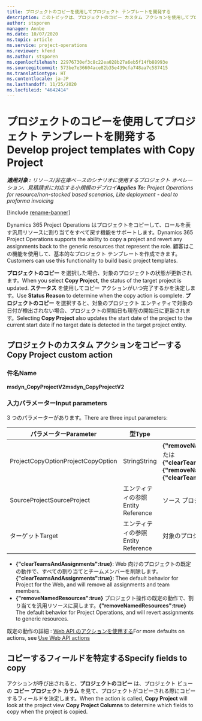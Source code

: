```yaml
---
title: プロジェクトのコピーを使用してプロジェクト テンプレートを開発する
description: このトピックは、プロジェクトのコピー カスタム アクションを使用してプロジェクト テンプレートを作成する方法について解説します。
author: stsporen
manager: Annbe
ms.date: 10/07/2020
ms.topic: article
ms.service: project-operations
ms.reviewer: kfend
ms.author: stsporen
ms.openlocfilehash: 22976730ef3c8c22ea028b27a6eb5f14fb88993e
ms.sourcegitcommit: 573be7e36604ace82b35e439cfa748aa7c587415
ms.translationtype: HT
ms.contentlocale: ja-JP
ms.lasthandoff: 11/25/2020
ms.locfileid: "4642414"
---
```

# <a name="develop-project-templates-with-copy-project"></a><span data-ttu-id="d8276-103">プロジェクトのコピーを使用してプロジェクト テンプレートを開発する</span><span class="sxs-lookup"><span data-stu-id="d8276-103">Develop project templates with Copy Project</span></span>

<span data-ttu-id="d8276-104">_**適用対象 :** リソース/非在庫ベースのシナリオに使用するプロジェクト オペレーション、見積請求に対応する小規模のデプロイ_</span><span class="sxs-lookup"><span data-stu-id="d8276-104">_**Applies To:** Project Operations for resource/non-stocked based scenarios, Lite deployment - deal to proforma invoicing_</span></span>

[!include [rename-banner](~/includes/cc-data-platform-banner.md)]

<span data-ttu-id="d8276-105">Dynamics 365 Project Operations はプロジェクトをコピーして、ロールを表す汎用リソースに割り当てをすべて戻す機能をサポートします。</span><span class="sxs-lookup"><span data-stu-id="d8276-105">Dynamics 365 Project Operations supports the ability to copy a project and revert any assignments back to the generic resources that represent the role.</span></span> <span data-ttu-id="d8276-106">顧客はこの機能を使用して、基本的なプロジェクト テンプレートを作成できます。</span><span class="sxs-lookup"><span data-stu-id="d8276-106">Customers can use this functionality to build basic project templates.</span></span>

<span data-ttu-id="d8276-107">**プロジェクトのコピー** を選択した場合、対象のプロジェクトの状態が更新されます。</span><span class="sxs-lookup"><span data-stu-id="d8276-107">When you select **Copy Project**, the status of the target project is updated.</span></span> <span data-ttu-id="d8276-108">**ステータス** を使用してコピー アクションがいつ完了するかを決定します。</span><span class="sxs-lookup"><span data-stu-id="d8276-108">Use **Status Reason** to determine when the copy action is complete.</span></span> <span data-ttu-id="d8276-109">**プロジェクトのコピー** を選択すると、対象のプロジェクト エンティティで対象の日付が検出されない場合、プロジェクトの開始日も現在の開始日に更新されます。</span><span class="sxs-lookup"><span data-stu-id="d8276-109">Selecting **Copy Project** also updates the start date of the project to the current start date if no target date is detected in the target project entity.</span></span>

## <a name="copy-project-custom-action"></a><span data-ttu-id="d8276-110">プロジェクトのカスタム アクションをコピーする</span><span class="sxs-lookup"><span data-stu-id="d8276-110">Copy Project custom action</span></span> 

### <a name="name"></a><span data-ttu-id="d8276-111">件名</span><span class="sxs-lookup"><span data-stu-id="d8276-111">Name</span></span> 

<span data-ttu-id="d8276-112">**msdyn_CopyProjectV2**</span><span class="sxs-lookup"><span data-stu-id="d8276-112">**msdyn_CopyProjectV2**</span></span>

### <a name="input-parameters"></a><span data-ttu-id="d8276-113">入力パラメーター</span><span class="sxs-lookup"><span data-stu-id="d8276-113">Input parameters</span></span>
<span data-ttu-id="d8276-114">3 つのパラメーターがあります。</span><span class="sxs-lookup"><span data-stu-id="d8276-114">There are three input parameters:</span></span>

| <span data-ttu-id="d8276-115">パラメーター</span><span class="sxs-lookup"><span data-stu-id="d8276-115">Parameter</span></span>          | <span data-ttu-id="d8276-116">型</span><span class="sxs-lookup"><span data-stu-id="d8276-116">Type</span></span>   | <span data-ttu-id="d8276-117">値</span><span class="sxs-lookup"><span data-stu-id="d8276-117">Values</span></span>                                                   | 
|--------------------|--------|----------------------------------------------------------|
| <span data-ttu-id="d8276-118">ProjectCopyOption</span><span class="sxs-lookup"><span data-stu-id="d8276-118">ProjectCopyOption</span></span>  | <span data-ttu-id="d8276-119">String</span><span class="sxs-lookup"><span data-stu-id="d8276-119">String</span></span> | <span data-ttu-id="d8276-120">**{"removeNamedResources":true}** または **{"clearTeamsAndAssignments":true}**</span><span class="sxs-lookup"><span data-stu-id="d8276-120">**{"removeNamedResources":true}** or **{"clearTeamsAndAssignments":true}**</span></span> |
| <span data-ttu-id="d8276-121">SourceProject</span><span class="sxs-lookup"><span data-stu-id="d8276-121">SourceProject</span></span>      | <span data-ttu-id="d8276-122">エンティティの参照</span><span class="sxs-lookup"><span data-stu-id="d8276-122">Entity Reference</span></span> | <span data-ttu-id="d8276-123">ソース プロジェクト</span><span class="sxs-lookup"><span data-stu-id="d8276-123">Source Project</span></span> |
| <span data-ttu-id="d8276-124">ターゲット</span><span class="sxs-lookup"><span data-stu-id="d8276-124">Target</span></span>             | <span data-ttu-id="d8276-125">エンティティの参照</span><span class="sxs-lookup"><span data-stu-id="d8276-125">Entity Reference</span></span> | <span data-ttu-id="d8276-126">対象のプロジェクト</span><span class="sxs-lookup"><span data-stu-id="d8276-126">Target Project</span></span> |


- <span data-ttu-id="d8276-127">**{"clearTeamsAndAssignments":true}**: Web 向けのプロジェクトの既定の動作で、すべての割り当てとチームメンバーを削除します。</span><span class="sxs-lookup"><span data-stu-id="d8276-127">**{"clearTeamsAndAssignments":true}**: Thee default behavior for Project for the Web, and will remove all assignments and team members.</span></span>
- <span data-ttu-id="d8276-128">**{"removeNamedResources":true}** プロジェクト操作の既定の動作で、割り当てを汎用リソースに戻します。</span><span class="sxs-lookup"><span data-stu-id="d8276-128">**{"removeNamedResources":true}** The default behavior for Project Operations, and will revert assignments to generic resources.</span></span>

<span data-ttu-id="d8276-129">既定の動作の詳細 : [Web API のアクションを使用する](https://docs.microsoft.com/powerapps/developer/common-data-service/webapi/use-web-api-actions)</span><span class="sxs-lookup"><span data-stu-id="d8276-129">For more defaults on actions, see [Use Web API actions](https://docs.microsoft.com/powerapps/developer/common-data-service/webapi/use-web-api-actions)</span></span>

## <a name="specify-fields-to-copy"></a><span data-ttu-id="d8276-130">コピーするフィールドを特定する</span><span class="sxs-lookup"><span data-stu-id="d8276-130">Specify fields to copy</span></span> 
<span data-ttu-id="d8276-131">アクションが呼び出されると、**プロジェクトのコピー** は、プロジェクト ビューの **コピー プロジェクト カラム** を見て、プロジェクトがコピーされる際にコピーするフィールドを決定します。</span><span class="sxs-lookup"><span data-stu-id="d8276-131">When the action is called, **Copy Project** will look at the project view **Copy Project Columns** to determine which fields to copy when the project is copied.</span></span>
